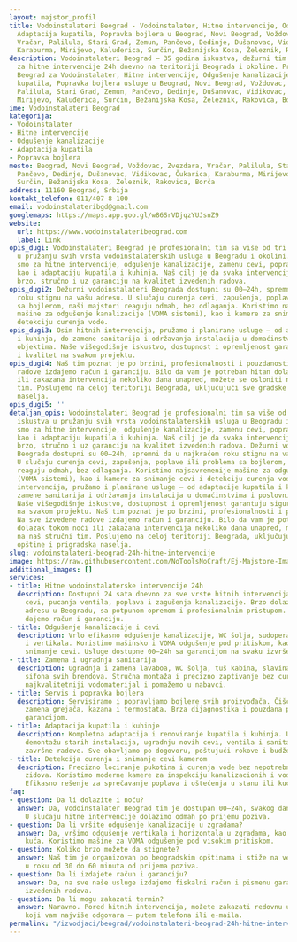 ```yaml
---
layout: majstor_profil
title: Vodoinstalateri Beograd - Vodoinstalater, Hitne intervencije, Odgušenje kanalizacije,
  Adaptacija kupatila, Popravka bojlera u Beograd, Novi Beograd, Voždovac, Zvezdara,
  Vračar, Palilula, Stari Grad, Zemun, Pančevo, Dedinje, Dušanovac, Vidikovac, Čukarica,
  Karaburma, Mirijevo, Kaluđerica, Surčin, Bežanijska Kosa, Železnik, Rakovica, Borča
description: Vodoinstalateri Beograd – 35 godina iskustva, dežurni tim vodoinstalatera
  za hitne intervencije 24h dnevno na teritoriji Beograda i okoline. Pronađite Vodoinstalateri
  Beograd za Vodoinstalater, Hitne intervencije, Odgušenje kanalizacije, Adaptacija
  kupatila, Popravka bojlera usluge u Beograd, Novi Beograd, Voždovac, Zvezdara, Vračar,
  Palilula, Stari Grad, Zemun, Pančevo, Dedinje, Dušanovac, Vidikovac, Čukarica, Karaburma,
  Mirijevo, Kaluđerica, Surčin, Bežanijska Kosa, Železnik, Rakovica, Borča.
ime: Vodoinstalateri Beograd
kategorija:
- Vodoinstalater
- Hitne intervencije
- Odgušenje kanalizacije
- Adaptacija kupatila
- Popravka bojlera
mesto: Beograd, Novi Beograd, Voždovac, Zvezdara, Vračar, Palilula, Stari Grad, Zemun,
  Pančevo, Dedinje, Dušanovac, Vidikovac, Čukarica, Karaburma, Mirijevo, Kaluđerica,
  Surčin, Bežanijska Kosa, Železnik, Rakovica, Borča
address: 11160 Beograd, Srbija
kontakt_telefon: 011/407-8-100
email: vodoinstalateribgd@gmail.com
googlemaps: https://maps.app.goo.gl/w86SrVDjqzYUJsnZ9
website:
  url: https://www.vodoinstalateribeograd.com
  label: Link
opis_dugi: Vodoinstalateri Beograd je profesionalni tim sa više od tri decenije iskustva
  u pružanju svih vrsta vodoinstalaterskih usluga u Beogradu i okolini. Specijalizovani
  smo za hitne intervencije, odgušenje kanalizacije, zamenu cevi, popravku bojlera,
  kao i adaptaciju kupatila i kuhinja. Naš cilj je da svaka intervencija bude obavljena
  brzo, stručno i uz garanciju na kvalitet izvedenih radova.
opis_dugi2: Dežurni vodoinstalateri Beograda dostupni su 00–24h, spremni da u najkraćem
  roku stignu na vašu adresu. U slučaju curenja cevi, zapušenja, poplave ili problema
  sa bojlerom, naši majstori reaguju odmah, bez odlaganja. Koristimo najsavremenije
  mašine za odgušenje kanalizacije (VOMA sistemi), kao i kamere za snimanje cevi i
  detekciju curenja vode.
opis_dugi3: Osim hitnih intervencija, pružamo i planirane usluge – od adaptacije kupatila
  i kuhinja, do zamene sanitarija i održavanja instalacija u domaćinstvima i poslovnim
  objektima. Naše višegodišnje iskustvo, dostupnost i opremljenost garantuju sigurnost
  i kvalitet na svakom projektu.
opis_dugi4: Naš tim poznat je po brzini, profesionalnosti i pouzdanosti. Na sve izvedene
  radove izdajemo račun i garanciju. Bilo da vam je potreban hitan dolazak tokom noći
  ili zakazana intervencija nekoliko dana unapred, možete se osloniti na naš stručni
  tim. Poslujemo na celoj teritoriji Beograda, uključujući sve gradske opštine i prigradska
  naselja.
opis_dugi5: ''
detaljan_opis: Vodoinstalateri Beograd je profesionalni tim sa više od tri decenije
  iskustva u pružanju svih vrsta vodoinstalaterskih usluga u Beogradu i okolini. Specijalizovani
  smo za hitne intervencije, odgušenje kanalizacije, zamenu cevi, popravku bojlera,
  kao i adaptaciju kupatila i kuhinja. Naš cilj je da svaka intervencija bude obavljena
  brzo, stručno i uz garanciju na kvalitet izvedenih radova. Dežurni vodoinstalateri
  Beograda dostupni su 00–24h, spremni da u najkraćem roku stignu na vašu adresu.
  U slučaju curenja cevi, zapušenja, poplave ili problema sa bojlerom, naši majstori
  reaguju odmah, bez odlaganja. Koristimo najsavremenije mašine za odgušenje kanalizacije
  (VOMA sistemi), kao i kamere za snimanje cevi i detekciju curenja vode. Osim hitnih
  intervencija, pružamo i planirane usluge – od adaptacije kupatila i kuhinja, do
  zamene sanitarija i održavanja instalacija u domaćinstvima i poslovnim objektima.
  Naše višegodišnje iskustvo, dostupnost i opremljenost garantuju sigurnost i kvalitet
  na svakom projektu. Naš tim poznat je po brzini, profesionalnosti i pouzdanosti.
  Na sve izvedene radove izdajemo račun i garanciju. Bilo da vam je potreban hitan
  dolazak tokom noći ili zakazana intervencija nekoliko dana unapred, možete se osloniti
  na naš stručni tim. Poslujemo na celoj teritoriji Beograda, uključujući sve gradske
  opštine i prigradska naselja.
slug: vodoinstalateri-beograd-24h-hitne-intervencije
image: https://raw.githubusercontent.com/NoToolsNoCraft/Ej-Majstore-Images/refs/heads/main/Images/vodoinstalateri-beograd-logo.png
additional_images: []
services:
- title: Hitne vodoinstalaterske intervencije 24h
  description: Dostupni 24 sata dnevno za sve vrste hitnih intervencija – od curenja
    cevi, pucanja ventila, poplava i zagušenja kanalizacije. Brzo dolazimo na svaku
    adresu u Beogradu, sa potpunom opremom i profesionalnim pristupom. Na sve intervencije
    dajemo račun i garanciju.
- title: Odgušenje kanalizacije i cevi
  description: Vrlo efikasno odgušenje kanalizacije, WC šolja, sudopera, slivnika
    i vertikala. Koristimo mašinsko i VOMA odgušenje pod pritiskom, kao i kamere za
    snimanje cevi. Usluge dostupne 00–24h sa garancijom na svaku izvršenu intervenciju.
- title: Zamena i ugradnja sanitarija
  description: Ugradnja i zamena lavaboa, WC šolja, tuš kabina, slavina, ventila i
    sifona svih brendova. Stručna montaža i precizno zaptivanje bez curenja. Preporučujemo
    najkvalitetniji vodomaterijal i pomažemo u nabavci.
- title: Servis i popravka bojlera
  description: Servisiramo i popravljamo bojlere svih proizvođača. Čišćenje kamenca,
    zamena grejača, kazana i termostata. Brza dijagnostika i pouzdana popravka sa
    garancijom.
- title: Adaptacija kupatila i kuhinje
  description: Kompletna adaptacija i renoviranje kupatila i kuhinja. Usluga obuhvata
    demontažu starih instalacija, ugradnju novih cevi, ventila i sanitarija, kao i
    završne radove. Sve obavljamo po dogovoru, poštujući rokove i budžet.
- title: Detekcija curenja i snimanje cevi kamerom
  description: Precizno lociranje pukotina i curenja vode bez nepotrebnog razbijanja
    zidova. Koristimo moderne kamere za inspekciju kanalizacionih i vodovodnih instalacija.
    Efikasno rešenje za sprečavanje poplava i oštećenja u stanu ili kući.
faq:
- question: Da li dolazite i noću?
  answer: Da, Vodoinstalater Beograd tim je dostupan 00–24h, svakog dana u godini.
    U slučaju hitne intervencije dolazimo odmah po prijemu poziva.
- question: Da li vršite odgušenje kanalizacije u zgradama?
  answer: Da, vršimo odgušenje vertikala i horizontala u zgradama, kao i individualnih
    kuća. Koristimo mašine za VOMA odgušenje pod visokim pritiskom.
- question: Koliko brzo možete da stignete?
  answer: Naš tim je organizovan po beogradskim opštinama i stiže na većinu lokacija
    u roku od 30 do 60 minuta od prijema poziva.
- question: Da li izdajete račun i garanciju?
  answer: Da, na sve naše usluge izdajemo fiskalni račun i pismenu garanciju o kvalitetu
    izvedenih radova.
- question: Da li mogu zakazati termin?
  answer: Naravno. Pored hitnih intervencija, možete zakazati redovnu uslugu u terminu
    koji vam najviše odgovara – putem telefona ili e-maila.
permalink: "/izvodjaci/beograd/vodoinstalateri-beograd-24h-hitne-intervencije/"
---
```


